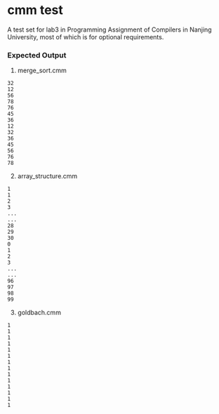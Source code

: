# cmm test

A test set for lab3 in Programming Assignment of Compilers in Nanjing University, most of which is for optional requirements.

### Expected Output

1. merge_sort.cmm

```
32
12
56
78
76
45
36
12
32
36
45
56
76
78
```
	
2. array_structure.cmm

```
1
1
2
3
...
...
28
29
30
0
1
2
3
...
...
96
97
98
99
```

3. goldbach.cmm

```
1
1
1
1
1
1
1
1
1
1
1
1
1
1
```
